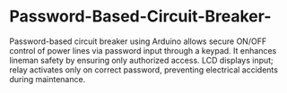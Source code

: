 # Password-Based-Circuit-Breaker-
Password-based circuit breaker using Arduino allows secure ON/OFF control of power lines via password input through a keypad. It enhances lineman safety by ensuring only authorized access. LCD displays input; relay activates only on correct password, preventing electrical accidents during maintenance.
